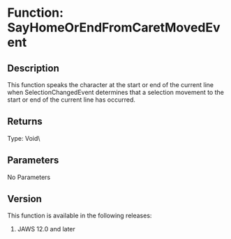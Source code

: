 # Function: SayHomeOrEndFromCaretMovedEvent

## Description

This function speaks the character at the start or end of the current
line when SelectionChangedEvent determines that a selection movement to
the start or end of the current line has occurred.

## Returns

Type: Void\

## Parameters

No Parameters

## Version

This function is available in the following releases:

1.  JAWS 12.0 and later
